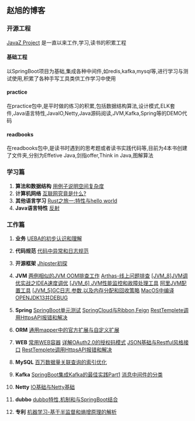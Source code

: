 ## 赵旭的博客

### 开源工程
[JavaZ Project](https://github.com/zhaoxu1943/JavaZ)
是一直以来工作,学习,读书的积累工程
#### 基础工程
以SpringBoot项目为基础,集成各种中间件,如redis,kafka,mysql等,进行学习与测试使用,积累了各种手写工具类供工作学习中使用
#### practice
在practice包中,是平时做的练习的积累,包括数据结构算法,设计模式,ELK套件,Java语言特性,JavaIO,Netty,Java源码阅读,JVM,Kafka,Spring等的DEMO代码
#### readbooks
在readbooks包中,是读书时遇到的思考题或者读书实践代码等,目前为4本书创建了文件夹,分别为Effetive Java,剑指offer,Think in Java,图解算法

### 学习篇
1. **算法和数据结构**
[用例子说明空间复杂度](https://juejin.im/post/5e9970b26fb9a03c4e648065)
2. **计算机网络**
[互联网究竟是什么?](https://juejin.im/post/5e3ec09c518825492b50a0bb)
3. **其他语言学习**
[Rust之旅一:特性与hello world](https://juejin.cn/post/6857156853491728392)
4. **Java语言特性**
[反射](https://juejin.cn/post/6844904088547622920)


### 工作篇
1. **业务**
[UEBA的初步认识和理解](https://juejin.im/post/5e8c28486fb9a03c947cc965)

2. **代码规范**
[代码中异常和日志规范](https://juejin.cn/post/6854573221979619336/)

3. **开源框架**
[Jhipster初探](https://juejin.im/post/5e8fdd95f265da47ae4ac111)

4. **JVM**
[两例相似的JVM OOM排查工作](https://juejin.cn/post/6911689649039605773/)
[Arthas-线上问题排查](https://juejin.cn/post/6860439535650635789)
[[JVM_8]JVM调优实战之IDEA速度调优](https://juejin.cn/post/6844904031513493518)
[[JVM_6] JVM性能监控和故障处理工具](https://juejin.cn/post/6844904031471534087)
[阿里JVM配置工具](https://render.alipay.com/p/s/jvm-generate/JvmGenerate)
[[JVM_5]GC日志,参数,以及内存分配和回收策略](https://juejin.cn/post/6844904031471534088)
[MacOS中编译OPENJDK13并DEBUG](https://juejin.cn/post/6844904031454773255)

5. **Spring**
[SpringBoot单元测试](https://juejin.cn/post/6855129006892253197)
[SpringCloud与Ribbon,Feign](https://juejin.cn/post/6844904151483154446)
[RestTemplete调用HttpsAPI报错和解决](https://juejin.cn/post/6844904126170710024)

6. **ORM**
[通用mapper中的官方扩展与自定义扩展](https://juejin.cn/post/6912337713177821197)

7. **WEB**
[常用WEB容器](https://juejin.cn/post/6871105086668406798)
[详解OAuth2.0的授权码模式](https://juejin.cn/post/6844904131623141390)
[JSON基础与Restful风格接口](https://juejin.cn/post/6844904131593764878)
[RestTemplete调用HttpsAPI报错和解决](https://juejin.im/post/5e946c3551882573680f333a)

8. **MySQL**
[百万数据量关联查询的索引优化](https://juejin.cn/post/6912021312663879693/)

9. **Kafka**
[SpringBoot集成Kafka的最佳实践Part1](https://juejin.cn/post/6912291742083465224)
[消息中间件的分类](https://juejin.cn/post/6910012221816832014)

10. **Netty**
[IO基础与Netty基础](https://juejin.cn/post/6847902220013273096/)

11. **dubbo**
[ dubbo特性,机制和与SpringBoot结合](https://juejin.cn/post/6844904195733078024/)

12. **专利**
[机器学习-基于半监督和熵增原理的解析](https://juejin.cn/post/6898694775873273870)





